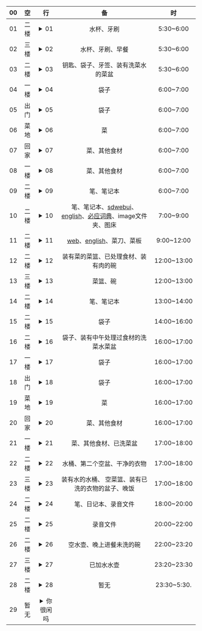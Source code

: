 |00|空|行|备|时|
|:-:|:-:|:-:|:-:|:-:|
|01|二楼|<details><summary>01</summary>1.穿衣服<br>2.按下水壶开关<br>3.穿鞋(运动鞋)<br>4.拖鞋放回床底</details>|水杯、牙刷|5:30~6:00
|02|三楼|<details><summary>02</summary>洗漱/盛粥(1.刷牙<br>2.洗脸<br>3.盛粥<br>4.勺子放回装有水的水瓢里)</details>|水杯、牙刷、早餐|5:30~6:00
|03|二楼|<details><summary>03</summary>1.把牙刷放到水杯里用少量烧好的开水浸泡<br>2.吃早餐时写下当天的布局<br>3.摇动牙刷把已冲洗过水杯的开水倒入吃完餐的碗里</details>|钥匙、袋子、牙签、装有洗菜水的菜盆|5:30~6:00
|04|一楼|<details><summary>04</summary>1.把菜盆里的洗菜水倒掉<br>2.剔牙簌口<br>3.录音</details>|袋子|6:00~7:00
|05|出门|<details><summary>05</summary></details>|袋子|6:00~7:00
|06|菜地|<details><summary>06</summary>采收</details>|菜|6:00~7:00
|07|回家|<details><summary>07</summary></details>|菜、其他食材|6:00~7:00
|08|一楼|<details><summary>08</summary>1.停止录音<br>2.清洗菜盆(底部也要清洗)</details>|菜、其他食材|6:00~7:00
|09|二楼|<details><summary>09</summary>换鞋(棉拖)</details>|笔、笔记本|6:00~7:00
|10|二楼|<details><summary>10</summary>1.开机打开obs启动回放<br>2.打开vscode<br>3.vscode里打开note.md文件<br>4.阅读<br>5.布置作业<br>6.把笔记以及布置的作业提交到仓库</details>|笔、笔记本、<a href="/ai/sdwebui/sdwebui.md" target="_blank">sdwebui</a>、<a href='/english/word.md' target='_blank'>english</a>、<a href="https://cn.bing.com/dict?FORM=Z9LHS4" target="_blank">必应词典</a>、image文件夹、图床|7:00~9:00
|11|二楼|<details>1.ai生图<br>2.布置作业<br>3.把笔记以及布置的作业提交到仓库<summary>11</summary></details>|<a href="/web/web.md" target="_blank">web</a>、<a href='/english/word.md' target='_blank'>english</a>、菜刀、菜板|9:00~12:00
|12|二楼|<details><summary>12</summary>加工食材(1.把菜盆放椅子上未洗过的碗放地上镂空菜篮放碗上边，把菜放到菜盆里<br>2.往菜盆里倒水<br>3.洗袋子挂好<br>4.洗菜放镂空菜篮里<br>5.处理其他食材静置菜盆<br>6.用刀刮猪皮<br>7.用洗菜水冲下肉<br>8.用洗菜水把刀上的猪皮垢擦洗掉<br>9.切肉静置菜盆<br>10.用碗里的水洗碗<br>11.把切好的肉放已洗的碗里<br>12.刮菜板洗刀后放到阳台)、换鞋(拖鞋)</details>|装有菜的菜篮、已处理食材、装有肉的碗|12:00~13:00
|13|三楼|<details><summary>13</summary>炒菜、吃午饭(1.把装有菜的菜篮和装有肉的碗放在餐桌<br>2.把锅放燃气灶上<br>3.接水倒锅里头<br>4.拧煤气罐阀门若是松的检查下燃气灶开关有没有关上<br>5.无漏气情况可点火<br>6.烧水洗锅<br>7.水没热前再次清洗蔬菜和肉<br>8.放入肥肉榨油<br>9.自由发挥过程盛少量已热未熟的菜到碗里用锅铲拌下碗壁后把菜倒回锅里头，若是流程出现空闲时间则根据空闲时长做有具体时长的事情不能是空想模拟，若仅有煸炒则在翻炒后记两个英语单词，每记两个单词看下火<br>10.把锅放到支架上<br>11.洗手<br>12.打粥吃菜<br>13.洗碗最后一遍洗碗水倒入锅中<br>14.洗手洗脚)</details>|菜篮、碗|12:00~13:00
|14|二楼|<details><summary>14</summary>午睡</details>|笔、笔记本|13:00~14:00
|15|二楼|<details><summary>15</summary>1.穿鞋(棉拖)<br>2.学html<br>3.布置作业<br>4.把笔记以及布置的作业提交到仓库</details>|袋子|14:00~16:00
|16|二楼|<details><summary>16</summary>换鞋(运动鞋)</details>|袋子、装有中午处理过食材的洗菜水菜盆|16:00~17:00
|17|一楼|<details><summary>17</summary>1.把菜盆里的洗菜水倒掉<br>2.录音</details>|袋子|16:00~17:00
|18|出门|<details><summary>18</summary></details>|袋子|16:00~17:00
|19|菜地|<details><summary>19</summary>采收</details>|菜|16:00~17:00
|20|回家|<details><summary>20</summary></details>|菜、其他食材|16:00~17:00
|21|一楼|<details><summary>21</summary>停止录音、清洗菜盆(底部也要清洗)</details>|菜、其他食材、已洗菜盆|17:00~18:00
|22|二楼|<details><summary>22</summary>加工食材(1.把菜盆放椅子上<br>2.碗放地上镂空菜篮放碗上边<br>3.把菜放到菜盆里<br>4.往菜盆里倒水<br>5.洗袋子挂好<br>6.洗菜放镂空菜篮里<br>7.处理其他食材静置菜盆<br>8.用刀刮猪皮<br>9.用洗菜水冲下肉<br>10.用洗菜水把刀上的猪皮垢擦洗掉<br>11.切肉静置菜盆<br>12.把切好的肉放碗里<br>13.刮菜板洗刀后放到阳台<br>14.用桶里剩余的水洗手擦干<br>15.把桶里的洗手水倒进菜盆里)<br>16.把处理的食材装空桶里(依次为装有菜的菜篮、装有肉的碗、其他食材)<br>17.检查口袋把里面的钥匙掏出来放桌子上<br>18.换鞋(拖鞋)</details>|水桶、第二个空盆、干净的衣物|17:00~18:00
|23|三楼|<details><summary>23</summary>做饭、洗漱、吃饭(1.看总闸是否开着<br>2.看插排上是否有插头<br>3.看燃气灶开关有没有关上<br>4.把衣服挂椅靠上、空盆放椅子上<br>5.查看煤气阀门有无松动<br>6.检查无安全隐患后把电压力锅插头插进插座要是存在其他插头顺带拔出<br>7.开总闸给电压力锅通电<br>8.找内胆、电压力锅锅盖<br>9.打一杯生米倒入内胆清洗<br>10.淘米水倒入水盆里<br>11.内胆归位盖上锅盖12分钟<br>12.接洗澡水，生火<br>13.把装有洗澡水的锅放火架上<br>14.把菜锅放燃气灶上<br>15.开煤气罐阀门点燃气灶<br>16.往菜锅里加淘米水烧水洗锅<br>17.水没热前再次清洗蔬菜和肉<br>18.把洗锅水倒掉后热锅<br>19.放入肥肉榨油<br>20.自由发挥过程边炒菜边看烧洗澡水的火，盛少量已热未熟的菜到碗里用锅铲拌下碗壁后把菜倒回锅里头<br>21.关煤气罐阀门<br>22.关燃气灶开关<br>23.用一个大碗把炒好的菜装起来盖上<br>24.往菜锅里倒淘米水<br>25.倒少量淘米水到另一个桶里洗手<br>26.把水倒掉后用少量烧好的热水冲洗<br>27.往桶里倒入全部淘米水<br>28.冲洗盆子<br>29.洗脸<br>30.把桶里的洗脸水倒掉并冲洗<br>31.把烧好的洗澡水倒进桶里洗澡<br>32.把换下来的衣服洗洗<br>33.洗完放盆里<br>34.用带上楼的水桶接水<br>35.空菜篮放里边，装有已洗衣物的盆子放上边<br>36.吃饭<br>37.反复开关燃气灶快关确认煤气罐阀门的关闭)</details>|装有水的水桶、  空菜篮、装有已洗的衣物的盆子、晚饭|17:00~18:00
|24|二楼|<details><summary>24</summary>1.晾晒衣物<br>2.换鞋(棉拖)<br>3.吃饭(吃完往碗里倒已经烧开的热水)、工作<br>4.把录制的声音通过WebDAV发送到电脑桌面/audio/</details>|笔、日记本、录音文件|18:00~20:00
|25|二楼|<details><summary>25</summary>复盘(1.日记、记录一天规划的变动<br>打开au<br>2.查录音听自己当天对话时说了啥有什么地方不妥如何改进<br>3.当天学习情况<br>4.使用版本控制器git查看昨天的提交并与之对比<br>5.写当天自己布置的作业)</details>|录音文件|20:00~22:00
|26|二楼|<details><summary>26</summary>1.复盘(剪辑)总结日记成视频文案<br>2.处理录音人声听不出原声后上传到视频平台<br>3.用git提交当天内容并推送到github上<br>4.换鞋(拖鞋)</details>|空水壶、晚上进餐未洗的碗|22:00~23:20
|27|三楼|<details><summary>27</summary>煮粥、洗碗(4.打开手电筒<br>5.把水壶和未洗的碗放餐桌上<br>3.查看总闸是否开着<br>4.把电压力锅插头插进插座要是存在其他插头顺带拔出<br>5.开总闸给电压力锅通电<br>6.找内胆、电压力锅锅盖、水瓢、粥勺位置<br>7.把手机放柜子上让手电筒灯光朝下<br>8.打一杯玉米头放椅子上<br>9.洗手<br>10.洗内胆<br>11.把杯里的玉米头倒进内胆里<br>12.接水清洗，淘米水倒入水瓢里<br>13.内胆归位盖上锅盖开一小时<br>14.倒掉未洗碗里的水<br>15.把水瓢里的少量淘米水往碗里倒<br>16.清洗碗筷<br>17.把粥勺放入装有淘米水的水瓢里<br>18.把清洗的碗筷放入橱柜<br>19.洗手<br>20.擦干<br>21给水壶加水<br>22.洗手洗脚<br>23.关手电筒打开助眠直播间)</details>|已加水水壶|23:20~23:30
|28|二楼|<details><summary>28</summary>1.水壶放底座<br>2.水杯牙刷放书桌<br>3.视情况关电脑<br>4.把脚擦干睡觉</details>|暂无|23:30~5:30.
|29|暂无|<details><summary>你很闲吗</summary>被子晒了？指甲剪了？胡子刮了？头发剪了？</details>|
